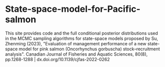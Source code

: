 # State-space-model-for-Pacific-salmon

This site provides code and the full conditional posterior distributions used in the MCMC sampling algorithms for state-space models proposed by Su, Zhenming (2023), "Evaluation of management performance of a new state-space model for pink salmon (Oncorhynchus gorbuscha) stock–recruitment analysis". Canadian Journal of Fisheries and Aquatic Sciences, 80(8), pp.1268-1288 | dx.doi.org/10.1139/cjfas-2022-0262
